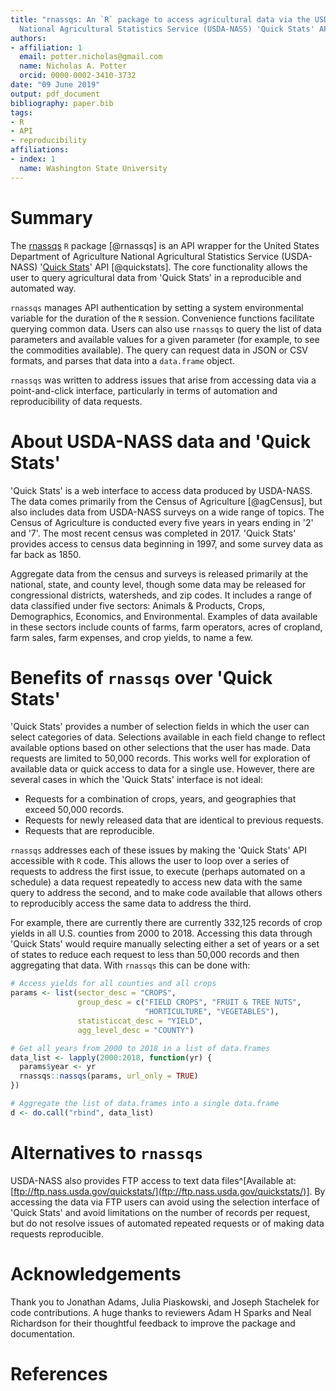 ```yaml
---
title: "rnassqs: An `R` package to access agricultural data via the USDA 
  National Agricultural Statistics Service (USDA-NASS) 'Quick Stats' API"
authors:
- affiliation: 1
  email: potter.nicholas@gmail.com
  name: Nicholas A. Potter
  orcid: 0000-0002-3410-3732
date: "09 June 2019"
output: pdf_document
bibliography: paper.bib
tags:
- R
- API
- reproducibility
affiliations:
- index: 1
  name: Washington State University
---
```


# Summary

The [rnassqs](https://github.com/ropensci/rnassqs) `R` package [@rnassqs] is an API wrapper for the United States Department of Agriculture National Agricultural Statistics Service (USDA-NASS) '[Quick Stats](https://quickstats.nass.usda.gov/)' API [@quickstats]. The core functionality allows the user to query agricultural data from 'Quick Stats' in a reproducible and automated way. 

`rnassqs` manages API authentication by setting a system environmental variable for the duration of the `R` session. Convenience functions facilitate querying common data. Users can also use `rnassqs` to query the list of data parameters and available values for a given parameter (for example, to see the commodities available). The query can request data in JSON or CSV formats, and parses that
data into a `data.frame` object.

`rnassqs` was written to address issues that arise from accessing data via a point-and-click interface, particularly in terms of automation and reproducibility of data requests. 


# About USDA-NASS data and 'Quick Stats'

'Quick Stats' is a web interface to access data produced by USDA-NASS. The data 
comes primarily from the Census of Agriculture [@agCensus], but also includes
data from USDA-NASS surveys on a wide range of topics. The Census of Agriculture
is conducted every five years in years ending in '2' and '7'. The most recent
census was completed in 2017. 'Quick Stats' provides access to census data 
beginning in 1997, and some survey data as far back as 1850.

Aggregate data from the census and surveys is released primarily at the 
national, state, and county level, though some data may be released for 
congressional districts, watersheds, and zip codes. It includes a range of data
classified under five sectors: Animals & Products, Crops, Demographics, 
Economics, and Environmental. Examples of data available in these sectors 
include counts of farms, farm operators, acres of cropland, farm sales, farm 
expenses, and crop yields, to name a few.


# Benefits of `rnassqs` over 'Quick Stats'

'Quick Stats' provides a number of selection fields in which the user can select
categories of data. Selections available in each field change to reflect 
available options based on other selections that the user has made. Data 
requests are limited to 50,000 records. This works well for exploration of 
available data or quick access to data for a single use. However, there are 
several cases in which the 'Quick Stats' interface is not ideal:

- Requests for a combination of crops, years, and 
  geographies that exceed 50,000 records.
- Requests for newly released data that are identical to previous requests.
- Requests that are reproducible.

`rnassqs` addresses each of these issues by making the 'Quick Stats' API 
accessible with `R` code. This allows the user to loop over a series of requests
to address the first issue, to execute (perhaps automated on a schedule) a data 
request repeatedly to access new data with the same query to address the 
second, and to make code available that allows others to reproducibly access 
the same data to address the third.

For example, there are currently there are currently 332,125 records of crop 
yields in all U.S. counties from 2000 to 2018. Accessing this data through 
'Quick Stats' would require manually selecting either a set of years or a set 
of states to reduce each request to less than 50,000 records and then 
aggregating that data. With `rnassqs` this can be done with:


```r
# Access yields for all counties and all crops
params <- list(sector_desc = "CROPS",
               group_desc = c("FIELD CROPS", "FRUIT & TREE NUTS", 
                              "HORTICULTURE", "VEGETABLES"),
               statisticcat_desc = "YIELD", 
               agg_level_desc = "COUNTY")

# Get all years from 2000 to 2018 in a list of data.frames
data_list <- lapply(2000:2018, function(yr) { 
  params$year <- yr
  rnassqs::nassqs(params, url_only = TRUE)
})

# Aggregate the list of data.frames into a single data.frame
d <- do.call("rbind", data_list)
```

# Alternatives to `rnassqs`

USDA-NASS also provides FTP access to text data files^[Available at: 
[ftp://ftp.nass.usda.gov/quickstats/](ftp://ftp.nass.usda.gov/quickstats/)]. 
By accessing the data via FTP users can avoid using the selection interface of
'Quick Stats' and avoid limitations on the number of records per request, but do 
not resolve issues of automated repeated requests or of making data requests 
reproducible.

# Acknowledgements

Thank you to Jonathan Adams, Julia Piaskowski, and Joseph Stachelek for code contributions. A huge thanks to reviewers Adam H Sparks and Neal Richardson for their thoughtful feedback to improve the package and documentation.

# References
